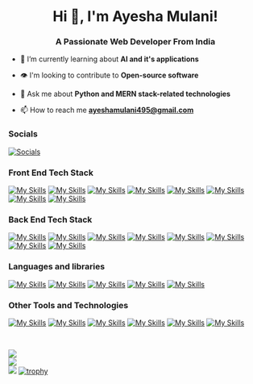 <h1 align="center">Hi 👋, I'm Ayesha Mulani!</h1>
<h3 align="center">A Passionate Web Developer From India</h3>

- 🌱 I’m currently learning about **AI and it's applications**
- 👁️ I'm looking to contribute to **Open-source software**

- 💬 Ask me about **Python and MERN stack-related technologies**

- 📫 How to reach me **ayeshamulani495@gmail.com**

<h3 align="left">Socials</h3>

[![Socials](https://skillicons.dev/icons?i=linkedin)](https://www.linkedin.com/in/ayesha-mulani-173b6b207/)

<h3 align="left">Front End Tech Stack</h3>

[![My Skills](https://skillicons.dev/icons?i=html)](https://www.w3.org/html/)
[![My Skills](https://skillicons.dev/icons?i=css)](https://www.w3.org/css/)
[![My Skills](https://skillicons.dev/icons?i=js)](https://developer.mozilla.org/en-US/docs/Web/JavaScript)
[![My Skills](https://skillicons.dev/icons?i=react)](https://reactjs.org/)
[![My Skills](https://skillicons.dev/icons?i=bootstrap)](https://getbootstrap.com/)
[![My Skills](https://skillicons.dev/icons?i=materialui)](https://mui.com/material-ui/)
[![My Skills](https://skillicons.dev/icons?i=jquery)](https://jquery.com/)
[![My Skills](https://skillicons.dev/icons?i=tailwind)](https://tailwindcss.com/)

<h3 align="left">Back End Tech Stack</h3>

[![My Skills](https://skillicons.dev/icons?i=nodejs)](https://nodejs.org)
[![My Skills](https://skillicons.dev/icons?i=express)](https://expressjs.com)
[![My Skills](https://skillicons.dev/icons?i=flask)](https://flask.palletsprojects.com/en/3.0.x/)
[![My Skills](https://skillicons.dev/icons?i=django)](https://www.djangoproject.com/)
[![My Skills](https://skillicons.dev/icons?i=php)](https://www.php.net/)
[![My Skills](https://skillicons.dev/icons?i=mongodb)](https://www.mongodb.com/)
[![My Skills](https://skillicons.dev/icons?i=mysql)](https://www.mysql.com/)
[![My Skills](https://skillicons.dev/icons?i=sqlite)](https://www.sqlite.org/)

<h3 align="left">Languages and libraries</h3>

[![My Skills](https://skillicons.dev/icons?i=cpp)](https://cplusplus.com/)
[![My Skills](https://skillicons.dev/icons?i=java)](https://www.java.com/en/)
[![My Skills](https://skillicons.dev/icons?i=py)](https://www.python.org/)
[![My Skills](https://skillicons.dev/icons?i=opencv)](https://opencv.org/)
[![My Skills](https://skillicons.dev/icons?i=sklearn)](https://scikit-learn.org/stable/)

<h3 align="left">Other Tools and Technologies</h3>

[![My Skills](https://skillicons.dev/icons?i=git)](https://git-scm.com/)
[![My Skills](https://skillicons.dev/icons?i=github)](https://github.com/)
[![My Skills](https://skillicons.dev/icons?i=powershell)](https://docs.microsoft.com/en-us/powershell/)
[![My Skills](https://skillicons.dev/icons?i=vscode)](https://code.visualstudio.com/)
[![My Skills](https://skillicons.dev/icons?i=postman)](https://www.postman.com/)
[![My Skills](https://skillicons.dev/icons?i=netlify)](https://www.netlify.com/)

<br/>

![](https://github-readme-stats.vercel.app/api?username=Ayesha289&theme=dark&hide_border=false&include_all_commits=false&count_private=false)<br/>
![](https://github-readme-streak-stats.herokuapp.com/?user=Ayesha289&theme=dark&hide_border=false)<br/>
![](https://github-readme-stats.vercel.app/api/top-langs/?username=Ayesha289&theme=dark&hide_border=false&include_all_commits=false&count_private=false&layout=compact)
[![trophy](https://github-profile-trophy.vercel.app/?username=Ayesha289&theme=onedark)](https://github.com/ryo-ma/github-profile-trophy)
